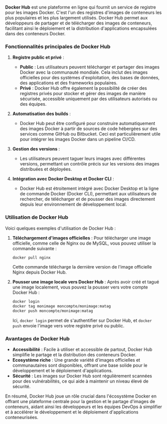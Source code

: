 **Docker Hub** est une plateforme en ligne qui fournit un service de registre pour les images Docker. C'est l'un des registres d'images de conteneurs les plus populaires et les plus largement utilisés. Docker Hub permet aux développeurs de partager et de télécharger des images de conteneurs, facilitant ainsi le déploiement et la distribution d'applications encapsulées dans des conteneurs Docker.

### Fonctionnalités principales de Docker Hub

1. **Registre public et privé** :
   - **Public** : Les utilisateurs peuvent télécharger et partager des images Docker avec la communauté mondiale. Cela inclut des images officielles pour des systèmes d'exploitation, des bases de données, des applications et des frameworks populaires.
   - **Privé** : Docker Hub offre également la possibilité de créer des registres privés pour stocker et gérer des images de manière sécurisée, accessible uniquement par des utilisateurs autorisés ou des équipes.

2. **Automatisation des builds** :
   - Docker Hub peut être configuré pour construire automatiquement des images Docker à partir de sources de code hébergées sur des services comme GitHub ou Bitbucket. Ceci est particulièrement utile pour intégrer les images Docker dans un pipeline CI/CD.

3. **Gestion des versions** :
   - Les utilisateurs peuvent taguer leurs images avec différentes versions, permettant un contrôle précis sur les versions des images distribuées et déployées.

4. **Intégration avec Docker Desktop et Docker CLI** :
   - Docker Hub est étroitement intégré avec Docker Desktop et la ligne de commande Docker (Docker CLI), permettant aux utilisateurs de rechercher, de télécharger et de pousser des images directement depuis leur environnement de développement local.

### Utilisation de Docker Hub

Voici quelques exemples d'utilisation de Docker Hub :

1. **Téléchargement d'images officielles** : 
   Pour télécharger une image officielle, comme celle de Nginx ou de MySQL, vous pouvez utiliser la commande suivante :
   ```bash
   docker pull nginx
   ```
   Cette commande télécharge la dernière version de l'image officielle Nginx depuis Docker Hub.

2. **Pousser une image locale vers Docker Hub** :
   Après avoir créé et tagué une image localement, vous pouvez la pousser vers votre compte Docker Hub :
   ```bash
   docker login
   docker tag monimage moncompte/monimage:matag
   docker push moncompte/monimage:matag
   ```
   Ici, `docker login` permet de s'authentifier sur Docker Hub, et `docker push` envoie l'image vers votre registre privé ou public.

### Avantages de Docker Hub

- **Accessibilité** : Facile à utiliser et accessible de partout, Docker Hub simplifie le partage et la distribution des conteneurs Docker.
- **Ecosystème riche** : Une grande variété d'images officielles et communautaires sont disponibles, offrant une base solide pour le développement et le déploiement d'applications.
- **Sécurité** : Les images sur Docker Hub sont régulièrement scannées pour des vulnérabilités, ce qui aide à maintenir un niveau élevé de sécurité.

En résumé, Docker Hub joue un rôle crucial dans l'écosystème Docker en offrant une plateforme centrale pour la gestion et le partage d'images de conteneurs, aidant ainsi les développeurs et les équipes DevOps à simplifier et à accélérer le développement et le déploiement d'applications conteneurisées.